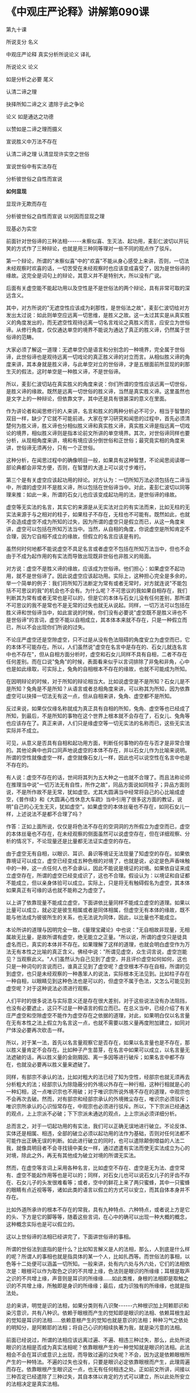 # 《中观庄严论释》讲解第090课

第九十课

所说支分 名义

中观庄严论释 真实分析所说论义 译礼

所说论义 论义

如是分析之必要 尾义

认清二谛之理

抉择所知二谛之义 遣除于此之争论

论义 如是通达之功德

以赞如是二谛之理而摄义

宣说胜义中万法不存在

认清二谛之理 认清显现许实空之世俗

宣说世俗中有实法存在

分析彼世俗之自性而宣说

**如何显现**

显现许无欺而存在

分析彼世俗之自性而宣说 以何因而显现之理

现基必为实空

前面针对世俗谛的三种法相------未察似喜、生灭法、起功用，麦彭仁波切以开玩笑的方式作了三种辩论，也就是用三种同等理对一些不同的观点作了驳斥。

第一个辩论，所谓的"未察似喜"中的"欢喜"不能从身心感受上来讲，否则，一切法未经观察时欢喜的话，一切苦受在未经观察时也应该变成喜受了，因为是世俗谛的缘故。这完全是词句上的辩论，其意义并不是特别大，所以没有广说。

后面有关虚空能不能起功用以及空性是不是世俗法的两个辩论，具有非常可取的深远含义。

其中，对方所说的"无遮空性应该成为刹那性，是世俗法之故"，麦彭仁波切给对方发出太过说：如此则单空应远离一切思维，是胜义之故。这一太过其实是从真实胜义的角度发出的，而无遮空性观待远离一切名言戏论之真胜义而言，应安立为世俗谛。从修行角度，仅仅通达单空的境界不能说为通达了真正的胜义谛，仍然属于世俗谛的范畴。

大家必须了解这一道理：无遮单空仍是语言和分别念的一种境界，完全属于世俗谛，此世俗谛也是观待远离一切戏论的真正胜义谛的对立而言。从相似胜义谛的角度来讲，其本身就是胜义谛，与此单空对立的世俗谛，才是五根面前所显现的刹那生灭的假法，这时单空是一种胜义谛，不是世俗谛。

所以，麦彭仁波切站在真实胜义的角度来说：你们所谓的空性应该远离一切世俗，是胜义谛的缘故。既然是远离一切世俗的胜义谛，当然是真实胜义谛。这里虽然也是文字上的一种辩论，但依靠文字，其中还是具有很甚深的意义在里面。

作为讲论者和闻思修行的人来讲，名言和胜义的两种分析必不可少，相当于智慧的双目一样，缺少了它就不可能前进。大家在学习研究和闻思的过程中，首先必须清楚何为胜义谛，胜义谛也分相似胜义谛和真实胜义谛，真实胜义谛是指远离一切戏论的境界，相似胜义谛则是指本论前文所讲的单空境界。其次，对世俗谛同样也要分析，从现相角度来讲，境和有境应该分倒世俗和正世俗；最究竟实相的角度来讲，世俗谛无须再分，只有一个正世俗。

这种分析，在闻思过程中的确像明目一般，如果具有这种智慧，不论闻思阅读哪一部论典都会非常方便，否则，在智慧的大道上可以说寸步难行。

第三个是有关虚空应该起功用的辩论。对方认为：一切所知万法必须包括在二谛当中，所谓的虚空并不是胜义谛，所以包括在世俗谛当中。对此，麦彭仁波切以同等理来推：如此一来，所谓的石女儿也应该变成起功用的法，是世俗谛的缘故。

虚空等无实法的名言，其实它的来源是从无实法对立的有实法而来，比如无柱的无实法来源于与之相对的柱子，如果柱子不存在，无柱也不可能有。既然如此，也就不会造成虚空不成为所知的过失，因为所谓的虚空只是假立而已，从这一角度来讲，虚空可以包括在所知万法当中。当然，从自相的角度，你说虚空是所知肯定不合理，因为它自相不成立的缘故，但假立的名言应该是有的。

虽然何时何地都不能说虚空不具足名言或者虚空不包括在所知万法当中，但也不会由于不成为起作用的有实法而导致出现既非世俗也非胜义的局面。

对方说：虚空不是胜义谛的缘故，应该成为世俗谛。他们担心：如果虚空不起功用，就不是世俗谛了。因此说虚空应该起功用。实际上，这种担心完全是多余的，举一个简单的例子：我们将所知万法断定为常有或者无常时，对方就连说"不能包括不可思议的我"的机会也不会有。为什么呢？不可思议的我如果自相存在，我们判断其为常有或者无常也是可以的，但是它的本体与石女儿没有任何差别，那所谓不可思议的我不是常也不是无常的过失也就无从说起。同样，一切万法可以包括在胜义谛和世俗谛当中，如此宣说的时候，你们没有必要说"虚空既不是胜义谛也不是世俗谛"的言词，虚空不能以自相成立，其本体本来就不存在，只是一种假立而已，所以不会出现你们所说的过失。

不论庄严虚空还是空隙虚空，只不过是从没有色法阻碍的角度安立为虚空而已，它的本体不可能存在。所以，人们虽然说"虚空在名言中是存在的、石女儿就连名言中也不存在"，但从自相方面分析时，虚空和石女儿同样不具有自相，二者不存在任何差别。而在口说"兔角"的时候，表面看来似乎以言词排除了非兔和非角，心中也是如此缘取，可实际上，兔角的自相根本不存在的缘故，也就不可能成为所知。

在因明辩论的时候，对于所知的辩论相当大。比如说虚空是不是所知？石女儿是不是所知？兔角是不是所知？从语言或者总相角度来讲，可以称其为所知，因为依靠虚空可以抉择一切法无有这一点，但从自相来讲，兔角、虚空都不是所知。

反过来说，如果仅仅缘名称就成为真正具有自相的所知，兔角、虚空等也已经成了所知，到最后，不是所知的事物在这个世界上根本就不会存在了，石女儿、兔角等也应该存在了。真正来讲，人们只是缘虚空等一切无实法的名称而已，这些无实法实际并不成立。

可见，从意义是否具有自相和起功用方面，判断任何事物的存在与否才是非常合理的。其他论典中也异口同声地说虚空的本体不存在，并以石女儿作为比喻来说明。所谓的空性就像虚空一样，虚空就像石女儿一样，因此也可以说空性在名言中也是不存在的。

有人说：虚空不存在的话，世间将其列为五大种之一也就不合理了。而且法称论师在推理当中说"一切万法无有自性，所作之故"，同品方面说如同柱子；异品方面则说，不是所作故不是无常，犹如虚空。尤其大圆满当中经常将自己的心比喻成虚空，《普作续》和《大圆满心性休息大车疏》当中引用了很多这方面的教证，说明"自己的心无生无灭，犹如虚空"。如果虚空的本体丝毫也不存在，如同石女儿一样，上述说法不是都不合理了吗？

作答：正如上面所说，仅仅是将色法不存在的空洞洞的方所假立为虚空而已，虚空的本体丝毫也不存在，在未经观察的侧面虽然可以说虚空存在，但在详细观察、分析的情况下，不论现量还是比量都无法证实虚空的存在。

由于虚空无有自相，以眼识、耳识、鼻识等境证无法现量了知虚空的存在。如果依靠境证可以成立，虚空已经变成五种色根的对境了，也就是说，必定是色声香味触中的一种，这一点任何人也不会承认，因此不能说是境证的对境。如果依自证来成立虚空存在，所谓的虚空已经变成识了，这也不合理。假设认为：以境证和自证都不能成立，但以亲身体验可以成立。实际上，只是将无有触碍假名为虚空，其本体如果真正有可缘的话也就不能称之为虚空了。

以上讲了依靠现量不能成立虚空，下面讲依比量同样不能成立虚空的道理。如果以比量可以成立，就必定是彼生相属或者是同体相属，但虚空无有本体的缘故，既不能与他法成为彼彼所生的关系，也无法说为同体，因此，以比量也不能成立。

本论所讲的道理与因明完全一致，《量理宝藏论》中也说："无自相故非现量，无相属故无比量，是故所谓有虚空，绝无能立之正量。"所以说，所谓的虚空只是徒具虚名而已，真实的本体并不存在。如果理解了这样的道理，也就会明白虚空作为万法无有本性之比喻的真正含义。佛经中说："所谓见虚空，众生词言说，虚空岂能见？当观察此义。"人们虽然认为自己见到了虚空，并且评价虚空如何如何，这也只是一种词句的言说而已，谁真正见到了虚空呢？虚空根本不存在自相，所谓的见到虚空，也只是未经观察的一种愚笨人的说法，实际根本无法见到。比如柱子存在一种自相，以眼睛见到这种色法也是可以的，但虚空不属于色法，又怎么可能见到虚空呢？对于这种说法必须进行观察。

人们平时的很多说法与实际意义还是存在很大差别，对于这些说法没有办法阻挡，也没有必要遮止，这只不过是一种语言的假立而已。在总义当中，已经介绍了有关庄严虚空和空隙虚空不能作为虚空存在之依据的道理，对此，如果明白仅以名言量在无有本性之法上假立为名言这一点，也就不需要以胜义量再度附加建立，如同对尸体没必要再次砍击一样。

所以，对于某一法，首先以名言量观察它是否存在，如果以名言量也是不存在，那以胜义量肯定不会存在。比如种子产生苗芽，在名言中如果可以成立，以名言量无法遮破的话，再以胜义量的金刚屑因、离一多因等进行破斥；如果名言中都不存在，也就没必要再以胜义量来遮破了。

同样，有部宗不承认的法，比如对粗大的法已经了知为空性，经部宗也就无须再去分析粗大的法；经部宗认为除隐蔽分的外境以外存在一种行相，这种行相就是心的一种幻相，这一点唯识宗也不用破；对于唯识宗所说外境不存在的道理，中观宗也不会再次去破。然而，对有部宗和经部宗承认的外境微尘存在，唯识宗必须驳斥；唯识宗所承认的心识恒常存在，中观宗也必须进行驳斥。所以，下下宗派已经通达的观点，上上宗派不必破；下下宗派未通达的观点，上上宗派必须详细分析。

总而言之，对于一切起功用的有实法，我们可以正确无误地进行破立。不论反体、实体还是相属、相违，全部的破立必须以起功用的法作为基础，否则对任何法都不可能作出正确无误的判断。如此进行破立的同时，也可以遣除颠倒增益的人法二我，就像具明目者不会寻找镜中美女一样，通过遮遣有实法而使无实法成立为心的对境，除此之外，再无有其他成为破立对境的所谓无实法。

然而，在虚空等言词上采用各种名言，比如虚空不存在、虚空是无为法、虚空常有、虚空不能起作用等也是可以的；同样，对石女儿也可以说石女儿子的牙齿不存在、石女儿子的头发很难看等；或者，空中的鲜花上来了两只蜜蜂，其中一只蜜蜂的眼睛有点近视等等，诸如此类的语言以假立的方式可以安立，而其自体本身并不存在。

比如外道所承许的根本不存在的常我，具有九种特点、六种特点，或者说上方是它的头、下方是它的脚等等，随着这些言词，在心中的确可以出现一种大概的概念，这种概念实际也是可以假立的。

这以上世俗谛的法相已经讲完了，下面讲世俗谛的事相。

所谓的世俗法到底指的是什么？比如知言解义是人的法相，那么，人到底是什么样的呢？所谓人的事相也就是指具体的某一个人，比如扎西等。而世俗法的事相，以色等十二处便可以涵盖一切所知。一般来讲，处有内六处与外六处，它们的法相依次是：眼根可以作为取色之识的不共增上缘，色法则是眼识的所缘缘；耳根是取声之识的不共增上缘，声音则是耳识的所缘缘......如此类推，身根的法相即是取触之识的不共增上缘，所触即是身识的所缘缘；最后，成为识独有的所缘缘，也就是指法处。

总的来讲，明觉是识的法相，如果分类则有八识聚------六种根识加上阿赖耶识和染污意识，共有八种识。依赖于眼根而产生的觉知即是眼识的法相、依赖耳根生起的觉知是耳识的法相......依赖意根产生的觉知也就是意识的法相；种种习气之依处的明知分，是阿赖耶的法相；将自己心识的相续执著为我，就是染污意的法相。

前面已经说过，所谓的法相应该远离过遍、不遍、相违三种过失，那么，此处所说眼识的法相是否成为真实法相呢？依靠眼根产生的一种觉知就是眼识的法相。此法相会不会在耳识或意识上出现，而导致过遍的过失呢？不会，因为这是依赖眼根所产生的一种特法。不遍的过失也没有，只要是眼识必定依靠眼根而产生，此理周遍而存在。依靠眼根产生眼识这一点，也无有任何相违之处。正如前文所讲，间接以三种否定已经遣除了三种过失，其自本体以肯定的方式可以建立，所以此处所安立的法相决定是真实法相。

